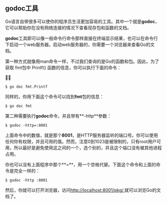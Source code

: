 ## godoc工具

Go语言自带很多可以使你的程序员生活更加容易的工具。其中一个就是**godoc**，它可以帮助你在没有网络连接的情况下查看现存包和函数的文档。

**godoc**工具即可以像一般命令行命令那样直接在终端显示结果，也可以在命令行下启动一个web服务器。启动web服务器的，你需要一个浏览器来查看Go的文档。

第一种方式就像用man命令一样，不过我们查询的是Go的函数和包。因此，为了获取 fmt包中 Printf() 函数的信息，你可以执行下面的命令：



```shell
$ go doc fmt.Printf
```

同样的，你用下面这个命令可以找到**fmt**包的信息：

```shell
$ go doc fmt
````

第二种需要执行**godoc**命令，并且带有**-http**参数：

```shell
$ godoc -http=:8001
```

上面命令中的数值，就是那个**8001**，是HTTP服务器监听的端口号。你可以使用任何你有权限，并且可用的值。然而，注意0到1023是被限制的，只有root用户可用，所以最好是避免使用这之间的一个，选个别的，并且这个端口没有被其他进程占用。

你也可以没有上面程序中那个**=**，用一个空格代替。下面这个命令和上面的命令是完全一样的：

```shell
$ godoc -http :8001
```

然后，你就可以打开浏览器，访问[http://localhost:8001/pkg/](http://localhost:8001/pkg/),就可以浏览Go的文档了。